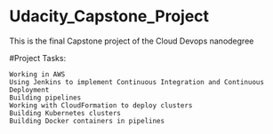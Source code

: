 # Udacity_Capstone_Project

This is the final Capstone project of the Cloud Devops nanodegree

#Project Tasks:

    Working in AWS
    Using Jenkins to implement Continuous Integration and Continuous Deployment
    Building pipelines
    Working with CloudFormation to deploy clusters
    Building Kubernetes clusters
    Building Docker containers in pipelines
